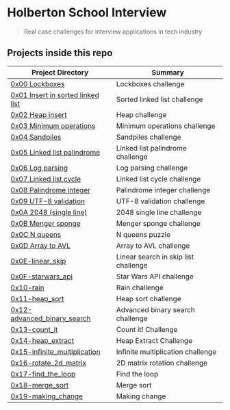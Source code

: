 # Holberton School Interview

> Real case challenges for interview applications in tech industry

## Projects inside this repo

| Project Directory| Summary |
| ------------------------------------|----|
| [0x00 Lockboxes](https://github.com/jhonaRiver/holbertonschool-interview/tree/master/0x00-lockboxes)| Lockboxes challenge |
| [0x01 Insert in sorted linked list](https://github.com/jhonaRiver/holbertonschool-interview/tree/master/0x01-insert_in_sorted_linked_list)| Sorted linked list challenge |
| [0x02 Heap insert](https://github.com/jhonaRiver/holbertonschool-interview/tree/master/0x02-heap_insert)| Heap challenge |
| [0x03 Minimum operations](https://github.com/jhonaRiver/holbertonschool-interview/tree/master/0x03-minimum_operations)| Minimum operations challenge |
| [0x04 Sandpiles](https://github.com/jhonaRiver/holbertonschool-interview/tree/master/0x04-sandpiles)| Sandpiles challenge |
| [0x05 Linked list palindrome](https://github.com/jhonaRiver/holbertonschool-interview/tree/master/0x05-linked_list_palindrome)| Linked list palindrome challenge |
| [0x06 Log parsing](https://github.com/jhonaRiver/holbertonschool-interview/tree/master/0x06-log_parsing)| Log parsing challenge |
| [0x07 Linked list cycle](https://github.com/jhonaRiver/holbertonschool-interview/tree/master/0x07-linked_list_cycle)| Linked list cycle challenge |
| [0x08 Palindrome integer](https://github.com/jhonaRiver/holbertonschool-interview/tree/master/0x08-palindrome_integer)| Palindrome integer challenge |
| [0x09 UTF-8 validation](https://github.com/jhonaRiver/holbertonschool-interview/tree/master/0x09-utf8_validation)| UTF-8 validation challenge |
| [0x0A 2048 (single line)](https://github.com/jhonaRiver/holbertonschool-interview/tree/master/0x0A-slide_line)| 2048 single line challenge |
| [0x0B Menger sponge](https://github.com/jhonaRiver/holbertonschool-interview/tree/master/0x0B-menger)| Menger sponge challenge |
| [0x0C N queens](https://github.com/jhonaRiver/holbertonschool-interview/tree/master/0x0C-nqueens)| N queens puzzle |
| [0x0D Array to AVL](https://github.com/jhonaRiver/holbertonschool-interview/tree/master/0x0D-sorted_array_to_avl)| Array to AVL challenge |
| [0x0E-linear_skip](https://github.com/jhonaRiver/holbertonschool-interview/tree/master/0x0E-linear_skip)| Linear search in skip list challenge|
| [0x0F-starwars_api](https://github.com/jhonaRiver/holbertonschool-interview/tree/master/0x0F-starwars_api)| Star Wars API challenge|
| [0x10-rain](https://github.com/jhonaRiver/holbertonschool-interview/tree/master/0x10-rain)| Rain challenge|
| [0x11-heap_sort](https://github.com/jhonaRiver/holbertonschool-interview/tree/master/0x11-heap_sort)| Heap sort challenge|
| [0x12-advanced_binary_search](https://github.com/jhonaRiver/holbertonschool-interview/tree/master/0x12-advanced_binary_search)| Advanced binary search challenge|
| [0x13-count_it](https://github.com/jhonaRiver/holbertonschool-interview/tree/master/0x13-count_it)| Count it! Challenge|
| [0x14-heap_extract](https://github.com/jhonaRiver/holbertonschool-interview/tree/master/0x14-heap_extract)| Heap Extract Challenge|
| [0x15-infinite_multiplication](https://github.com/jhonaRiver/holbertonschool-interview/tree/master/0x15-infinite_multiplication)| Infinite multiplication challenge|
| [0x16-rotate_2d_matrix](https://github.com/jhonaRiver/holbertonschool-interview/tree/master/0x16-rotate_2d_matrix)| 2D matrix rotation challenge|
| [0x17-find_the_loop](https://github.com/jhonaRiver/holbertonschool-interview/tree/master/0x17-find_the_loop)| Find the loop|
| [0x18-merge_sort](https://github.com/jhonaRiver/holbertonschool-interview/tree/master/0x18-merge_sort)| Merge sort|
| [0x19-making_change]()| Making change|
